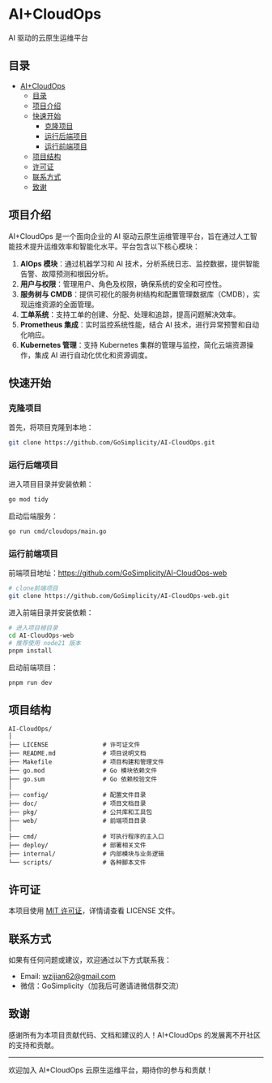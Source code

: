 # AI+CloudOps

AI 驱动的云原生运维平台

## 目录

- [AI+CloudOps](#AICloudOps)
  - [目录](#目录)
  - [项目介绍](#项目介绍)
  - [快速开始](#快速开始)
    - [克隆项目](#克隆项目)
    - [运行后端项目](#运行后端项目)
    - [运行前端项目](#运行前端项目)
  - [项目结构](#项目结构)
  - [许可证](#许可证)
  - [联系方式](#联系方式)
  - [致谢](#致谢)

## 项目介绍

AI+CloudOps 是一个面向企业的 AI 驱动云原生运维管理平台，旨在通过人工智能技术提升运维效率和智能化水平。平台包含以下核心模块：

1. **AIOps 模块**：通过机器学习和 AI 技术，分析系统日志、监控数据，提供智能告警、故障预测和根因分析。
2. **用户与权限**：管理用户、角色及权限，确保系统的安全和可控性。
3. **服务树与 CMDB**：提供可视化的服务树结构和配置管理数据库（CMDB），实现运维资源的全面管理。
4. **工单系统**：支持工单的创建、分配、处理和追踪，提高问题解决效率。
5. **Prometheus 集成**：实时监控系统性能，结合 AI 技术，进行异常预警和自动化响应。
6. **Kubernetes 管理**：支持 Kubernetes 集群的管理与监控，简化云端资源操作，集成 AI 进行自动化优化和资源调度。

## 快速开始

### 克隆项目

首先，将项目克隆到本地：

```bash
git clone https://github.com/GoSimplicity/AI-CloudOps.git
```

### 运行后端项目

进入项目目录并安装依赖：

```bash
go mod tidy
```

启动后端服务：

```bash
go run cmd/cloudops/main.go
```

### 运行前端项目

前端项目地址：<https://github.com/GoSimplicity/AI-CloudOps-web>

```bash
# clone前端项目
git clone https://github.com/GoSimplicity/AI-CloudOps-web.git
```

进入前端目录并安装依赖：

```bash
# 进入项目根目录
cd AI-CloudOps-web
# 推荐使用 node21 版本
pnpm install
```

启动前端项目：

```bash
pnpm run dev
```

## 项目结构

```text
AI-CloudOps/
│
├── LICENSE               # 许可证文件
├── README.md             # 项目说明文档
├── Makefile              # 项目构建和管理文件
├── go.mod                # Go 模块依赖文件
├── go.sum                # Go 依赖校验文件
│
├── config/               # 配置文件目录
├── doc/                  # 项目文档目录
├── pkg/                  # 公共库和工具包
├── web/                  # 前端项目目录
│
├── cmd/                  # 可执行程序的主入口
├── deploy/               # 部署相关文件
├── internal/             # 内部模块与业务逻辑
└── scripts/              # 各种脚本文件
```

## 许可证

本项目使用 [MIT 许可证](./LICENSE)，详情请查看 LICENSE 文件。

## 联系方式

如果有任何问题或建议，欢迎通过以下方式联系我：

- Email: [wzijian62@gmail.com](mailto:wzijian62@gmail.com)
- 微信：GoSimplicity（加我后可邀请进微信群交流）

## 致谢

感谢所有为本项目贡献代码、文档和建议的人！AI+CloudOps 的发展离不开社区的支持和贡献。

---

欢迎加入 AI+CloudOps 云原生运维平台，期待你的参与和贡献！